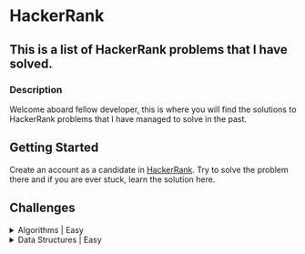 # HackerRank

## This is a list of HackerRank problems that I have solved.

### Description

Welcome aboard fellow developer, this is where you will find the solutions to HackerRank problems that I have managed to solve in the past.

## Getting Started

Create an account as a candidate in [HackerRank](https://www.hackerrank.com/dashboard).
Try to solve the problem there and if you are ever stuck, learn the solution here.

## Challenges

<details>
<summary>Algorithms | Easy</summary>

| No  | Challenge                                                                                                          | Domain     | Difficulty |
| --- | ------------------------------------------------------------------------------------------------------------------ | ---------- | ---------- |
| 1   | [Solve Me First](problem_solving/algorithms/easy/solve_me_first)                                                   | Algorithms | Easy       |
| 2   | [Simple Array Sum](problem_solving/algorithms/easy/simple_array_sum)                                               | Algorithms | Easy       |
| 3   | [Compare The Triplets](problem_solving/algorithms/easy/compare_the_triplets)                                       | Algorithms | Easy       |
| 4   | [A Very Big Sum](problem_solving/algorithms/easy/a_very_big_sum)                                                   | Algorithms | Easy       |
| 5   | [Diagonal Difference](problem_solving/algorithms/easy/diagonal_difference)                                         | Algorithms | Easy       |
| 6   | [Plus Minus](problem_solving/algorithms/easy/plus_minus)                                                           | Algorithms | Easy       |
| 7   | [Staircase](problem_solving/algorithms/easy/staircase)                                                             | Algorithms | Easy       |
| 8   | [Mini-Max Sum](problem_solving/algorithms/easy/min_max_sum)                                                        | Algorithms | Easy       |
| 9   | [Birthday Cake Candles](problem_solving/algorithms/easy/birthday_cake_candles)                                     | Algorithms | Easy       |
| 10  | [Time Conversion](problem_solving/algorithms/easy/time_conversion)                                                 | Algorithms | Easy       |
| 11  | [Grading Students](problem_solving/algorithms/easy/grading_students)                                               | Algorithms | Easy       |
| 12  | [Apple and Orange](problem_solving/algorithms/easy/apple_and_orange)                                               | Algorithms | Easy       |
| 13  | [Number Line Jumps](problem_solving/algorithms/easy/number_line_jumps)                                             | Algorithms | Easy       |
| 14  | [Between Two Sets](problem_solving/algorithms/easy/between_two_sets)                                               | Algorithms | Easy       |
| 15  | [Breaking the Records](problem_solving/algorithms/easy/breaking_the_records)                                       | Algorithms | Easy       |
| 16  | [Subarray Division](problem_solving/algorithms/easy/subarray_division)                                             | Algorithms | Easy       |
| 17  | [Divisible Sum Pairs](problem_solving/algorithms/easy/divisible_sum_pairs)                                         | Algorithms | Easy       |
| 18  | [Migratory Birds](problem_solving/algorithms/easy/migratory_birds)                                                 | Algorithms | Easy       |
| 19  | [Day of the Programmer](problem_solving/algorithms/easy/day_of_the_programmer)                                     | Algorithms | Easy       |
| 20  | [Bill Division](problem_solving/algorithms/easy/bill_division)                                                     | Algorithms | Easy       |
| 21  | [Sales by Match](problem_solving/algorithms/easy/sales_by_match)                                                   | Algorithms | Easy       |
| 22  | [Drawing Book](problem_solving/algorithms/easy/drawing_book)                                                       | Algorithms | Easy       |
| 23  | [Counting Valleys](problem_solving/algorithms/easy/counting_valleys)                                               | Algorithms | Easy       |
| 24  | [Electronics Shop](problem_solving/algorithms/easy/electronics_shop)                                               | Algorithms | Easy       |
| 25  | [Cats and a Mouse](problem_solving/algorithms/easy/cats_and_a_mouse)                                               | Algorithms | Easy       |
| 26  | [Picking Numbers](problem_solving/algorithms/easy/picking_numbers)                                                 | Algorithms | Easy       |
| 27  | [The Hurdle Race](problem_solving/algorithms/easy/the_hurdle_race)                                                 | Algorithms | Easy       |
| 28  | [Designer PDF Viewer](problem_solving/algorithms/easy/designer_pdf_viewer)                                         | Algorithms | Easy       |
| 29  | [Utopian Tree](problem_solving/algorithms/easy/utopian_tree)                                                       | Algorithms | Easy       |
| 30  | [Angry Professor](problem_solving/algorithms/easy/angry_professor)                                                 | Algorithms | Easy       |
| 31  | [Beautiful Days at the Movies](problem_solving/algorithms/easy/beautiful_days_at_the_movies)                       | Algorithms | Easy       |
| 32  | [Viral Advertising](problem_solving/algorithms/easy/viral_advertising)                                             | Algorithms | Easy       |
| 33  | [Save the Prisoner!](problem_solving/algorithms/easy/save_the_prisoner)                                            | Algorithms | Easy       |
| 34  | [Circular Array Rotation](problem_solving/algorithms/easy/circular_array_rotation)                                 | Algorithms | Easy       |
| 35  | [Sequence Equation](problem_solving/algorithms/easy/sequence_equation)                                             | Algorithms | Easy       |
| 36  | [Jumping on the Clouds: Revisited](problem_solving/algorithms/easy/jumping_on_the_clouds_revisited)                | Algorithms | Easy       |
| 37  | [Find Digits](problem_solving/algorithms/easy/find_digits)                                                         | Algorithms | Easy       |
| 38  | [Append and Delete](problem_solving/algorithms/easy/append_and_delete)                                             | Algorithms | Easy       |
| 39  | [Sherlock and Squares](problem_solving/algorithms/easy/sherlock_and_squares)                                       | Algorithms | Easy       |
| 40  | [Library Fine](problem_solving/algorithms/easy/library_fine)                                                       | Algorithms | Easy       |
| 41  | [Cut the sticks](problem_solving/algorithms/easy/cut_the_sticks)                                                   | Algorithms | Easy       |
| 42  | [Repeated String](problem_solving/algorithms/easy/repeated_string)                                                 | Algorithms | Easy       |
| 43  | [Jumping on the Clouds](problem_solving/algorithms/easy/jumping_on_the_clouds)                                     | Algorithms | Easy       |
| 44  | [Equalize the Array](problem_solving/algorithms/easy/equalize_the_array)                                           | Algorithms | Easy       |
| 45  | [ACM ICPC Team](problem_solving/algorithms/easy/acm_icpc_team)                                                     | Algorithms | Easy       |
| 46  | [Taum and B'day](problem_solving/algorithms/easy/taum_and_bday)                                                    | Algorithms | Easy       |
| 47  | [Modified Kaprekar Numbers](problem_solving/algorithms/easy/modified_kaprekar_numbers)                             | Algorithms | Easy       |
| 48  | [Beautiful Triplets](problem_solving/algorithms/easy/beautiful_triplets)                                           | Algorithms | Easy       |
| 49  | [Minimum Distances](problem_solving/algorithms/easy/minimum_distances)                                             | Algorithms | Easy       |
| 50  | [Chocolate Feast](problem_solving/algorithms/easy/chocolate_feast)                                                 | Algorithms | Easy       |
| 51  | [Service Lane](problem_solving/algorithms/easy/service_lane)                                                       | Algorithms | Easy       |
| 52  | [Lisa's Workbook](problem_solving/algorithms/easy/lisa_s_workbook)                                                 | Algorithms | Easy       |
| 53  | [Flatland Space Stations](problem_solving/algorithms/easy/flatland_space_stations)                                 | Algorithms | Easy       |
| 54  | [Fair Rations](problem_solving/algorithms/easy/fair_rations)                                                       | Algorithms | Easy       |
| 55  | [Cavity Map](problem_solving/algorithms/easy/cavity_map)                                                           | Algorithms | Easy       |
| 56  | [Manasa and Stones](problem_solving/algorithms/easy/manasa_and_stones)                                             | Algorithms | Easy       |
| 57  | [Happy Ladybugs](problem_solving/algorithms/easy/happy_ladybugs)                                                   | Algorithms | Easy       |
| 58  | [Strange Counter](problem_solving/algorithms/easy/strange_counter)                                                 | Algorithms | Easy       |
| 59  | [Big Sorting](problem_solving/algorithms/easy/big_sorting)                                                         | Algorithms | Easy       |
| 60  | [Super Reduced String](problem_solving/algorithms/easy/super_reduced_string)                                       | Algorithms | Easy       |
| 61  | [Intro to Tutorial Challenges](problem_solving/algorithms/easy/intro_to_tutorial_challenges)                       | Algorithms | Easy       |
| 62  | [CamelCase](problem_solving/algorithms/easy/camelcase)                                                             | Algorithms | Easy       |
| 63  | [Insertion Sort - Part 1](problem_solving/algorithms/easy/insertion_sort_part_1)                                   | Algorithms | Easy       |
| 64  | [Two Characters](problem_solving/algorithms/easy/two_characters)                                                   | Algorithms | Easy       |
| 65  | [Caesar Cipher](problem_solving/algorithms/easy/caesar_cipher)                                                     | Algorithms | Easy       |
| 66  | [Mars Exploration](problem_solving/algorithms/easy/mars_exploration)                                               | Algorithms | Easy       |
| 67  | [HackerRank in a String!](problem_solving/algorithms/easy/hackerrank_in_a_string)                                  | Algorithms | Easy       |
| 68  | [Pangrams](problem_solving/algorithms/easy/pangrams)                                                               | Algorithms | Easy       |
| 69  | [Weighted Uniform Strings](problem_solving/algorithms/easy/weighted_uniform_strings)                               | Algorithms | Easy       |
| 70  | [Separate the Numbers](problem_solving/algorithms/easy/separate_the_numbers)                                       | Algorithms | Easy       |
| 71  | [Funny String](problem_solving/algorithms/easy/funny_string)                                                       | Algorithms | Easy       |
| 72  | [Counting Sort 1](problem_solving/algorithms/easy/counting_sort_1)                                                 | Algorithms | Easy       |
| 73  | [Gemstones](problem_solving/algorithms/easy/gemstones)                                                             | Algorithms | Easy       |
| 74  | [Alternating Characters](problem_solving/algorithms/easy/alternating_characters)                                   | Algorithms | Easy       |
| 75  | [Beautiful Binary String](problem_solving/algorithms/easy/beautiful_binary_string)                                 | Algorithms | Easy       |
| 76  | [The Love-Letter Mystery](problem_solving/algorithms/easy/the_love_letter_mystery)                                 | Algorithms | Easy       |
| 77  | [Palindrome Index](problem_solving/algorithms/easy/palindrome_index)                                               | Algorithms | Easy       |
| 78  | [Anagram](problem_solving/algorithms/easy/anagram)                                                                 | Algorithms | Easy       |
| 79  | [Making Anagrams](problem_solving/algorithms/easy/making_anagrams)                                                 | Algorithms | Easy       |
| 80  | [Game of Thrones - I](problem_solving/algorithms/easy/game_of_thrones_i)                                           | Algorithms | Easy       |
| 81  | [Two Strings](problem_solving/algorithms/easy/two_strings)                                                         | Algorithms | Easy       |
| 82  | [String Construction](problem_solving/algorithms/easy/string_construction)                                         | Algorithms | Easy       |
| 83  | [Ice Cream Parlor](problem_solving/algorithms/easy/ice_cream_parlor)                                               | Algorithms | Easy       |
| 84  | [Missing Numbers](problem_solving/algorithms/easy/missing_numbers)                                                 | Algorithms | Easy       |
| 85  | [Sherlock and Array](problem_solving/algorithms/easy/sherlock_and_array)                                           | Algorithms | Easy       |
| 86  | [Sherlock and Array](problem_solving/algorithms/easy/sherlock_and_array)                                           | Algorithms | Easy       |
| 87  | [Minimum Absolute Difference in an Array](problem_solving/algorithms/easy/minimum_absolute_difference_in_an_array) | Algorithms | Easy       |
| 88  | [Lonely Integer](problem_solving/algorithms/easy/lonely_integer)                                                   | Algorithms | Easy       |
| 89  | [Sum vs XOR](problem_solving/algorithms/easy/sum_vs_xor)                                                           | Algorithms | Easy       |
| 90  | [Flipping bits](problem_solving/algorithms/easy/flipping_bits)                                                     | Algorithms | Easy       |
| 91  | [Game of Stones](problem_solving/algorithms/easy/game_of_stones)                                                   | Algorithms | Easy       |
| 92  | [Tower Breakers](problem_solving/algorithms/easy/tower_breakers)                                                   | Algorithms | Easy       |
| 93  | [A Chessboard Game](problem_solving/algorithms/easy/a_chessboard_game)                                             | Algorithms | Easy       |

</details>

<details>
<summary>Data Structures | Easy</summary>

| No  | Challenge                                                                                                                     | Domain          | Difficulty |
| --- | ----------------------------------------------------------------------------------------------------------------------------- | --------------- | ---------- |
| 1   | [Arrays - DS](problem_solving/data_structures/easy/arrays_ds)                                                                 | Data Structures | Easy       |
| 2   | [2D Array - DS](problem_solving/data_structures/easy/2d_array_ds)                                                             | Data Structures | Easy       |
| 3   | [Dynamic Array](problem_solving/data_structures/easy/dynamic_array)                                                           | Data Structures | Easy       |
| 4   | [Left Rotation](problem_solving/data_structures/easy/left_rotation)                                                           | Data Structures | Easy       |
| 5   | [Print the Elements of a Linked List](problem_solving/data_structures/easy/print_the_elements_of_a_linked_list)               | Data Structures | Easy       |
| 6   | [Insert a Node at the Tail of a Linked List](problem_solving/data_structures/easy/insert_a_node_at_the_tail_of_a_linked_list) | Data Structures | Easy       |

</details>
